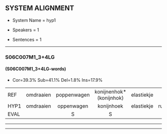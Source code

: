 
## SYSTEM ALIGNMENT

- System Name = hyp1

- Speakers = 1

- Sentences = 1

---

### S06C007M1_3+4LG

#### (S06C007M1_3+4LG-words)

- Cor=39.3%	Sub=41.1%	Del=1.8%	Ins=17.9%

|  |  |  |  |  |  |  |  |  |  |  |  |  |  |  |  |  |  |  |  |  |  |  |  |  |  |  |  |  |  |  |  |  |  |  |  |  |  |  |  |  |  |  |  |  |  |  |  |  |  |  |  |  |  |  |  |  |
|:--- |:---:|:---:|:---:|:---:|:---:|:---:|:---:|:---:|:---:|:---:|:---:|:---:|:---:|:---:|:---:|:---:|:---:|:---:|:---:|:---:|:---:|:---:|:---:|:---:|:---:|:---:|:---:|:---:|:---:|:---:|:---:|:---:|:---:|:---:|:---:|:---:|:---:|:---:|:---:|:---:|:---:|:---:|:---:|:---:|:---:|:---:|:---:|:---:|:---:|:---:|:---:|:---:|:---:|:---:|:---:|:---:|
| REF | omdraaien | poppenwagen | konijnenhok*(konijnhok) | elastiekje |  |  |  | ruziemaken | teddybeer | dierentuin |  | paddenstoelen | verstoppertje | wasmachine | fototoestel | toiletpapier | vrachtwagen | buurmannen | vogelkooi | olifant | schommelen | iedereen |  |  | schoenenwinkel | knutselen | ophangen | verjaardag | sprookjesboek |  | tandenborstel | lucifer | slaapkamer | achterdeur |  | ziekenhuis | * | nieuwsgierig | afblijven | kabouter |  |  | washandje | sneeuwwitje | goeiendag | vakantie | limonade | autorijden | * | eindelijk | familie | chocolade | * | * | *(coca) | *(light) |
| HYP1 | omdraaien | oppenwagen | konijnhoek | elastiekje | ruzie | maken | dit | die | beer | dierentuin | padden | stoelen | verstopperdje | wasmachine | fototoestel | toiletpapier | vrachtwagen | buurmannen | vogelkooi | olifant | schommelen | iedereen | schoen | en | winkel | knutselen | ophangen | verjaardag | sprookjesboek | tanden | borstel | lukiver | slaapkamer | achterdeur | siker | gaas | nieuw | nieuwsgering | afblijven | kabouter | wat | handje | sneeuwietje | goeieniddag | vakant | se | limonada | autorijder | axt | eindelijk | familie |  | co | ko | oka | lit |
| EVAL |  | S | S |  | I | I | I | S | S |  | I | S | S |  |  |  |  |  |  |  |  |  | I | I | S |  |  |  |  | I | S | S |  |  | I | S | S | S |  |  | I | I | S | S | S | S | S | S | S |  |  | D | S | S | S | S |
---

---
